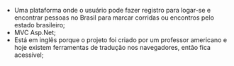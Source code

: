 - Uma plataforma onde o usuário pode fazer registro para logar-se e encontrar pessoas no Brasil para marcar corridas ou encontros pelo estado brasileiro;
- MVC Asp.Net;
- Está em inglês porque o projeto foi criado por um professor americano e hoje existem ferramentas de tradução nos navegadores, então fica acessível;
